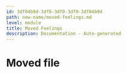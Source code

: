 ```yaml
---
id: 3df04b9d-3df0-3df0-3df0-3df04b9d
path: new-name/moved-feelings.md
level: module
title: Moved Feelings
description: Documentation - Auto-generated
---
```

# Moved file